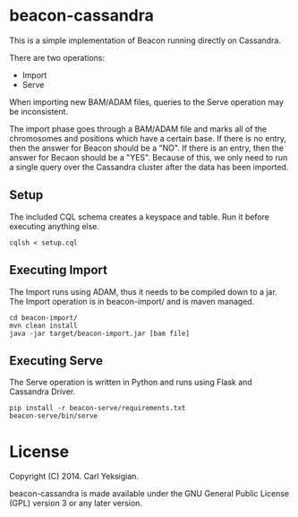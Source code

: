 # beacon-cassandra

This is a simple implementation of Beacon running directly on
Cassandra.

There are two operations:

- Import
- Serve

When importing new BAM/ADAM files, queries to the Serve operation may
be inconsistent.

The import phase goes through a BAM/ADAM file and marks all of the
chromosomes and positions which have a certain base. If there is no
entry, then the answer for Beacon should be a "NO". If there is an
entry, then the answer for Becaon should be a "YES". Because of this,
we only need to run a single query over the Cassandra cluster after
the data has been imported.

## Setup

The included CQL schema creates a keyspace and table. Run it before
executing anything else.

    cqlsh < setup.cql

## Executing Import

The Import runs using ADAM, thus it needs to be compiled down to a
jar. The Import operation is in beacon-import/ and is maven managed.

    cd beacon-import/
    mvn clean install
    java -jar target/beacon-import.jar [bam file]

## Executing Serve

The Serve operation is written in Python and runs using Flask and
Cassandra Driver.

    pip install -r beacon-serve/requirements.txt
    beacon-serve/bin/serve

# License

Copyright (C) 2014. Carl Yeksigian.

beacon-cassandra is made available under the GNU General Public
License (GPL) version 3 or any later version.
